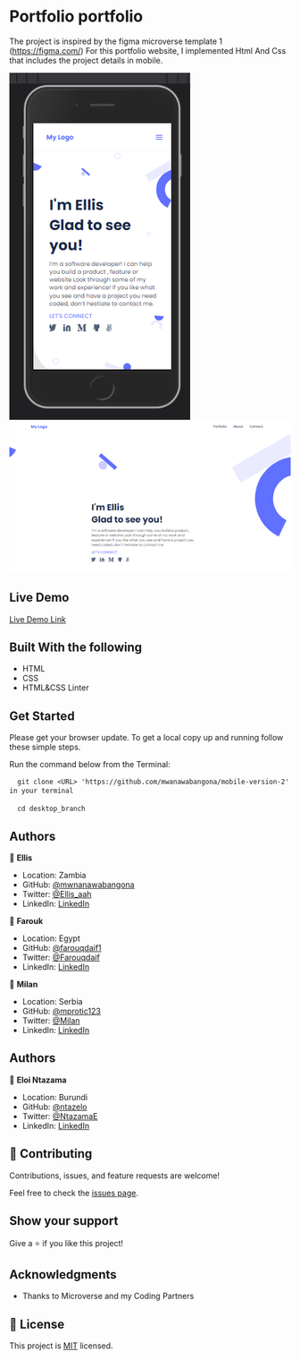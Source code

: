 # Portfolio portfolio

The project is inspired by the figma microverse template 1 (https://figma.com/)
For this portfolio website, I implemented Html And Css that includes the project details in mobile.


![screenshot](./img/Capture.PNG)
![screenshot](./img/cap12.PNG)

 

## Live Demo

[Live Demo Link](https://mwanawabangona.github.io/mobile-version-2/)
 
## Built With the following

- HTML
- CSS
- HTML&CSS Linter

## Get Started

Please get your browser update.
To get a local copy up and running follow these simple steps.

Run the command below from the Terminal:

      git clone <URL> 'https://github.com/mwanawabangona/mobile-version-2' in your terminal

	  cd desktop_branch




## Authors

👤 **Ellis**

- Location: Zambia
- GitHub: [@mwnanawabangona](https://github.com/mwanawabangona)
- Twitter: [@Ellis_aah](https://twitter.com/Ellis-aah)
- LinkedIn: [LinkedIn](https://www.linkedin.com/)

👤 **Farouk**

- Location: Egypt
- GitHub: [@farouqdaif1](https://github.com/farouqdaif1)
- Twitter: [@Farouqdaif](https://twitter.com/farouqdaif)
- LinkedIn: [LinkedIn](https://www.linkedin.com/in/farouqdaif/)

👤 **Milan**

- Location: Serbia
- GitHub: [@mprotic123](https://github.com/mprotic123)
- Twitter: [@Milan](https://twitter.com/Ellis-aah)
- LinkedIn: [LinkedIn](https://www.linkedin.com/)

## Authors

👤 **Eloi Ntazama**

- Location: Burundi
- GitHub: [@ntazelo](https://github.com/ntazelo)
- Twitter: [@NtazamaE](https://twitter.com/NtazamaE)
- LinkedIn: [LinkedIn](https://www.linkedin.com/in/eloi-ntazama-a14219214/)


## 🤝 Contributing

Contributions, issues, and feature requests are welcome!

Feel free to check the [issues page](https://github.com/mwanawabangona/mobile-version-2/issues).

## Show your support

Give a ⭐️ if you like this project!

## Acknowledgments

- Thanks to Microverse and my Coding Partners

## 📝 License

This project is [MIT](./MIT.md) licensed.
